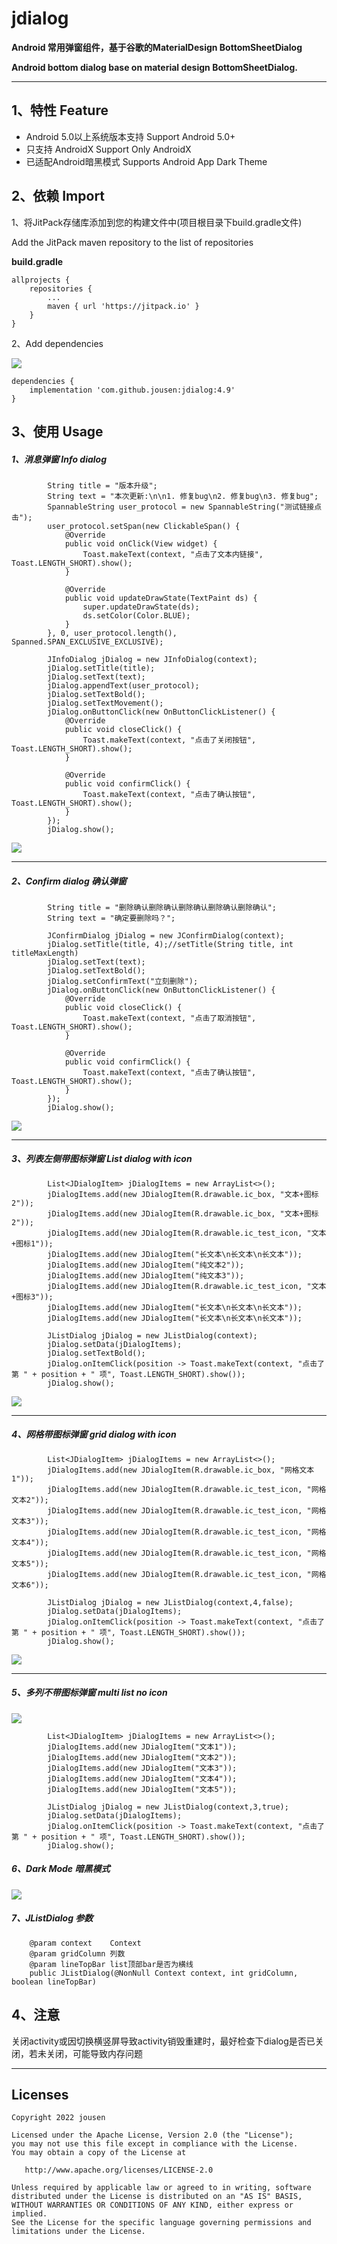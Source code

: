 # jdialog

**Android 常用弹窗组件，基于谷歌的MaterialDesign BottomSheetDialog**

**Android bottom dialog base on material design BottomSheetDialog.**

------

## 1、特性 Feature

- Android 5.0以上系统版本支持 Support Android 5.0+
- 只支持 AndroidX Support Only AndroidX
- 已适配Android暗黑模式 Supports Android App Dark Theme

## 2、依赖 Import

1、将JitPack存储库添加到您的构建文件中(项目根目录下build.gradle文件)

Add the JitPack maven repository to the list of repositories

**build.gradle**

```
allprojects {
    repositories {
        ...
        maven { url 'https://jitpack.io' }
    }
}
```

2、Add dependencies

[![](https://jitpack.io/v/jousen/jdialog.svg)](https://jitpack.io/#jousen/jdialog)

```
dependencies {
    implementation 'com.github.jousen:jdialog:4.9'
}
```

## 3、使用 Usage

##### 1、消息弹窗 Info dialog

```
        String title = "版本升级";
        String text = "本次更新:\n\n1. 修复bug\n2. 修复bug\n3. 修复bug";
        SpannableString user_protocol = new SpannableString("测试链接点击");
        user_protocol.setSpan(new ClickableSpan() {
            @Override
            public void onClick(View widget) {
                Toast.makeText(context, "点击了文本内链接", Toast.LENGTH_SHORT).show();
            }

            @Override
            public void updateDrawState(TextPaint ds) {
                super.updateDrawState(ds);
                ds.setColor(Color.BLUE);
            }
        }, 0, user_protocol.length(), Spanned.SPAN_EXCLUSIVE_EXCLUSIVE);

        JInfoDialog jDialog = new JInfoDialog(context);
        jDialog.setTitle(title);
        jDialog.setText(text);
        jDialog.appendText(user_protocol);
        jDialog.setTextBold();
        jDialog.setTextMovement();
        jDialog.onButtonClick(new OnButtonClickListener() {
            @Override
            public void closeClick() {
                Toast.makeText(context, "点击了关闭按钮", Toast.LENGTH_SHORT).show();
            }

            @Override
            public void confirmClick() {
                Toast.makeText(context, "点击了确认按钮", Toast.LENGTH_SHORT).show();
            }
        });
        jDialog.show();
```

<img src="https://github.com/jousen/jdialog/blob/main/img/1.png"/>

------

##### 2、Confirm dialog 确认弹窗

```
        String title = "删除确认删除确认删除确认删除确认删除确认";
        String text = "确定要删除吗？";

        JConfirmDialog jDialog = new JConfirmDialog(context);
        jDialog.setTitle(title, 4);//setTitle(String title, int titleMaxLength)
        jDialog.setText(text);
        jDialog.setTextBold();
        jDialog.setConfirmText("立刻删除");
        jDialog.onButtonClick(new OnButtonClickListener() {
            @Override
            public void closeClick() {
                Toast.makeText(context, "点击了取消按钮", Toast.LENGTH_SHORT).show();
            }

            @Override
            public void confirmClick() {
                Toast.makeText(context, "点击了确认按钮", Toast.LENGTH_SHORT).show();
            }
        });
        jDialog.show();
```

<img src="https://github.com/jousen/jdialog/blob/main/img/2.png"/>

------

##### 3、列表左侧带图标弹窗 List dialog with icon

```
        List<JDialogItem> jDialogItems = new ArrayList<>();
        jDialogItems.add(new JDialogItem(R.drawable.ic_box, "文本+图标2"));
        jDialogItems.add(new JDialogItem(R.drawable.ic_box, "文本+图标2"));
        jDialogItems.add(new JDialogItem(R.drawable.ic_test_icon, "文本+图标1"));
        jDialogItems.add(new JDialogItem("长文本\n长文本\n长文本"));
        jDialogItems.add(new JDialogItem("纯文本2"));
        jDialogItems.add(new JDialogItem("纯文本3"));
        jDialogItems.add(new JDialogItem(R.drawable.ic_test_icon, "文本+图标3"));
        jDialogItems.add(new JDialogItem("长文本\n长文本\n长文本"));
        jDialogItems.add(new JDialogItem("长文本\n长文本\n长文本"));

        JListDialog jDialog = new JListDialog(context);
        jDialog.setData(jDialogItems);
        jDialog.setTextBold();
        jDialog.onItemClick(position -> Toast.makeText(context, "点击了第 " + position + " 项", Toast.LENGTH_SHORT).show());
        jDialog.show();
```

<img src="https://github.com/jousen/jdialog/blob/main/img/3.png"/>

------

##### 4、网格带图标弹窗 grid dialog with icon

```
        List<JDialogItem> jDialogItems = new ArrayList<>();
        jDialogItems.add(new JDialogItem(R.drawable.ic_box, "网格文本1"));
        jDialogItems.add(new JDialogItem(R.drawable.ic_test_icon, "网格文本2"));
        jDialogItems.add(new JDialogItem(R.drawable.ic_test_icon, "网格文本3"));
        jDialogItems.add(new JDialogItem(R.drawable.ic_test_icon, "网格文本4"));
        jDialogItems.add(new JDialogItem(R.drawable.ic_test_icon, "网格文本5"));
        jDialogItems.add(new JDialogItem(R.drawable.ic_test_icon, "网格文本6"));

        JListDialog jDialog = new JListDialog(context,4,false);
        jDialog.setData(jDialogItems);
        jDialog.onItemClick(position -> Toast.makeText(context, "点击了第 " + position + " 项", Toast.LENGTH_SHORT).show());
        jDialog.show();
```

<img src="https://github.com/jousen/jdialog/blob/main/img/4.png"/>

------

##### 5、多列不带图标弹窗 multi list no icon

<img src="https://github.com/jousen/jdialog/blob/main/img/5.png"/>

```
        List<JDialogItem> jDialogItems = new ArrayList<>();
        jDialogItems.add(new JDialogItem("文本1"));
        jDialogItems.add(new JDialogItem("文本2"));
        jDialogItems.add(new JDialogItem("文本3"));
        jDialogItems.add(new JDialogItem("文本4"));
        jDialogItems.add(new JDialogItem("文本5"));

        JListDialog jDialog = new JListDialog(context,3,true);
        jDialog.setData(jDialogItems);
        jDialog.onItemClick(position -> Toast.makeText(context, "点击了第 " + position + " 项", Toast.LENGTH_SHORT).show());
        jDialog.show();
```

##### 6、Dark Mode 暗黑模式

<img src="https://github.com/jousen/jdialog/blob/main/img/6.png"/>

##### 7、JListDialog 参数

```
    @param context    Context
    @param gridColumn 列数
    @param lineTopBar list顶部bar是否为横线
    public JListDialog(@NonNull Context context, int gridColumn, boolean lineTopBar)
```

## 4、注意

关闭activity或因切换横竖屏导致activity销毁重建时，最好检查下dialog是否已关闭，若未关闭，可能导致内存问题

------

## Licenses

```
Copyright 2022 jousen

Licensed under the Apache License, Version 2.0 (the "License");
you may not use this file except in compliance with the License.
You may obtain a copy of the License at

   http://www.apache.org/licenses/LICENSE-2.0

Unless required by applicable law or agreed to in writing, software
distributed under the License is distributed on an "AS IS" BASIS,
WITHOUT WARRANTIES OR CONDITIONS OF ANY KIND, either express or implied.
See the License for the specific language governing permissions and
limitations under the License.
```